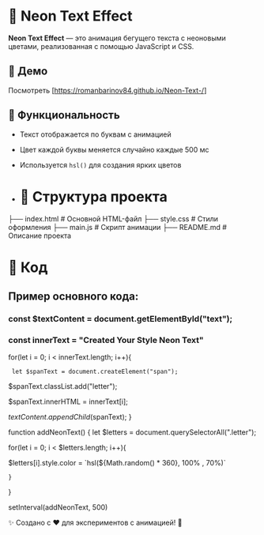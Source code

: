 # 🌟 Neon Text Effect  
**Neon Text Effect** — это анимация бегущего текста с неоновыми цветами, реализованная с помощью JavaScript и CSS.  

## 🚀 Демо  
Посмотреть [https://romanbarinov84.github.io/Neon-Text-/]

## 📌 Функциональность  
- Текст отображается по буквам с анимацией  
- Цвет каждой буквы меняется случайно каждые 500 мс  
- Используется `hsl()` для создания ярких цветов

- # 📁 Структура проекта
 ├── index.html       # Основной HTML-файл
 ├── style.css        # Стили оформления
 ├── main.js          # Скрипт анимации
 ├── README.md        # Описание проекта

 # 📜 Код
## Пример основного кода:

### const $textContent = document.getElementById("text");

### const innerText = "Created Your Style Neon Text"

 for(let i = 0; i < innerText.length; i++){
 
     let $spanText = document.createElement("span");
     
   $spanText.classList.add("letter");
   
   $spanText.innerHTML = innerText[i];
   
   $textContent.appendChild($spanText);
}

function addNeonText() {
let $letters = document.querySelectorAll(".letter");

for(let i = 0; i < $letters.length; i++){
    
$letters[i].style.color = `hsl(${Math.random() * 360}, 100% , 70%)`
     
        
    }
}

setInterval(addNeonText, 500)

✨ Создано с ❤️ для экспериментов с анимацией! 🚀
